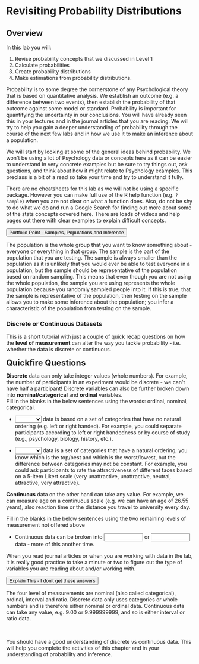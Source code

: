 
# Revisiting Probability Distributions

## Overview

In this lab you will:

1. Revise probability concepts that we discussed in Level 1
2. Calculate probabilities 
3. Create probability distributions
4. Make estimations from probability distributions.

Probability is to some degree the cornerstone of any Psychological theory that is based on quantitative analysis. We establish an outcome (e.g. a difference between two events), then establish the probability of that outcome against some model or standard. Probability is important for quantifying the uncertainty in our conclusions. You will have already seen this in your lectures and in the journal articles that you are reading. We will try to help you gain a deeper understanding of probability through the course of the next few labs and in how we use it to make an inference about a population. 

We will start by looking at some of the general ideas behind probability. We won't be using a lot of Psychology data or concepts here as it can be easier to understand in very concrete examples but be sure to try things out, ask questions, and think about how it might relate to Psychology examples. This preclass is a bit of a read so take your time and try to understand it fully.

There are no cheatsheets for this lab as we will not be using a specific package. However you can make full use of the R help function (e.g. `?sample`) when you are not clear on what a function does. Also, do not be shy to do what we do and run a Google Search for finding out more about some of the stats concepts covered here. There are loads of videos and help pages out there with clear examples to explain difficult concepts. 


<div class='solution'><button>Portfolio Point - Samples, Populations and Inference</button>

<div class="info">
<p>The population is the whole group that you want to know something about - everyone or everything in that group. The sample is the part of the population that you are testing. The sample is always smaller than the population as it is unlikely that you would ever be able to test everyone in a population, but the sample should be representative of the population based on random sampling. This means that even though you are not using the whole population, the sample you are using represents the whole population because you randomly sampled people into it. If this is true, that the sample is representative of the population, then testing on the sample allows you to make some inference about the population; you infer a characteristic of the population from testing on the sample.</p>
</div>

</div>


### Discrete or Continuous Datasets

This is a short tutorial with just a couple of quick recap questions on how the **level of measurement** can alter the way you tackle probability - i.e. whether the data is discrete or continuous.

<span style="font-size: 22px; font-weight: bold; color: var(--green);">Quickfire Questions</span>

**Discrete** data can only take integer values (whole numbers). For example, the number of  participants in an experiment would be discrete - we can't have half a participant! Discrete variables can also be further broken down into **nominal/categorical** and **ordinal** variables. 
<br>
Fill in the blanks in the below sentences using the words: ordinal, nominal, categorical.

* <select class='solveme' data-answer='["Nominal"]'> <option></option> <option>Nominal</option> <option>Ordinal</option></select> data is based on a set of categories that have no natural ordering (e.g. left or right handed). For example, you could separate participants according to left or right handedness or by course of study (e.g., psychology, biology, history, etc.).

* <select class='solveme' data-answer='["Ordinal"]'> <option></option> <option>Nominal</option> <option>Ordinal</option></select> data is a set of categories that have a natural ordering; you know which is the top/best and which is the worst/lowest, but the difference between categories may not be constant. For example, you could ask participants to rate the attractiveness of different faces based on a 5-item Likert scale (very unattractive, unattractive, neutral, attractive, very attractive).

**Continuous** data on the other hand can take any value. For example, we can measure age on a continuous scale (e.g. we can have an age of 26.55 years), also reaction time or the distance you travel to university every day. 

Fill in the blanks in the below sentences using the two remaining levels of measurement not offered above

* Continuous data can be broken into <input class='solveme nospaces ignorecase' size='10' data-answer='["interval","ratio"]'/> or <input class='solveme nospaces ignorecase' size='10' data-answer='["interval","ratio"]'/> data - more of this another time.

When you read journal articles or when you are working with data in the lab, it is really good practice to take a minute or two to figure out the type of variables you are reading about and/or working with. 


<div class='solution'><button>Explain This - I don't get these answers</button>

<div class="info">
<p>The four level of measurements are nominal (also called categorical), ordinal, interval and ratio. Discrete data only uses categories or whole numbers and is therefore either nominal or ordinal data. Continuous data can take any value, e.g. 9.00 or 9.999999999, and so is either interval or ratio data.</p>
</div>

</div>

<br>

You should have a good understanding of discrete vs continuous data. This will help you complete the activities of this chapter and in your understanding of probability and inference. 
